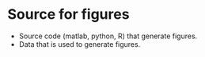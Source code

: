 # Source for figures
- Source code (matlab, python, R) that generate figures.
- Data that is used to generate figures.
